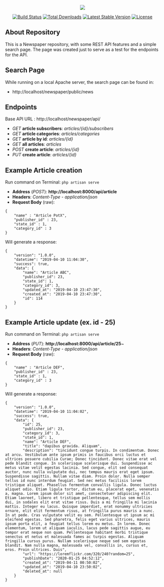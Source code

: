 <p align="center"><img src="https://laravel.com/assets/img/components/logo-laravel.svg"></p>

<p align="center">
<a href="https://travis-ci.org/laravel/framework"><img src="https://travis-ci.org/laravel/framework.svg" alt="Build Status"></a>
<a href="https://packagist.org/packages/laravel/framework"><img src="https://poser.pugx.org/laravel/framework/d/total.svg" alt="Total Downloads"></a>
<a href="https://packagist.org/packages/laravel/framework"><img src="https://poser.pugx.org/laravel/framework/v/stable.svg" alt="Latest Stable Version"></a>
<a href="https://packagist.org/packages/laravel/framework"><img src="https://poser.pugx.org/laravel/framework/license.svg" alt="License"></a>
</p>

## About Repository

This is a Newspaper repository, with some REST API features and a simple search page. The page was created just to serve as a test for the endpoints for the API.

## Search Page

While running on a local Apache server, the search page can be found in:

- http://localhost/newspaper/public/news


## Endpoints

Base API URL : http://localhost/newspaper/api/

- *GET* **article subscribers**: *articles/{id}/subscribers*
- *GET* **article categories**: *articles/categories*
- *GET* **article by id**: *articles/{id}*
- *GET* **all articles**: *articles*
- *POST* **create article**: *articles/{id}*
- *PUT* **create article**: *articles/{id}*

## Example Article creation

Run command on Terminal: ``php artisan serve`` 

- **Address** (*POST*): **http://localhost:8000/api/article**
- **Headers**: *Content-Type - application/json*
- **Request Body** (raw): 
```
{ 
    "name" : "Article PotX", 
    "publisher_id" : 23, 
    "state_id" : 1, 
    "category_id" : 3 
}
```
Will generate a response:
```
{
    "version": "1.0.0",
    "datetime": "2019-04-10 11:04:30",
    "success": true,
    "data": {
        "name": "Article ABC",
        "publisher_id": 23,
        "state_id": 1,
        "category_id": 3,
        "updated_at": "2019-04-10 23:47:30",
        "created_at": "2019-04-10 23:47:30",
        "id": 114
    }
}
```

## Example Article update (ex. id - 25)

Run command on Terminal: ``php artisan serve`` 

- **Address** (*PUT*): **http://localhost:8000/api/article/25**~
- **Headers**: *Content-Type - application/json*
- **Request Body** (raw): 
```
{ 
    "name" : "Article DEF", 
    "publisher_id" : 23, 
    "state_id" : 1, 
    "category_id" : 3 
}
```
Will generate a response:
```
{
    "version": "1.0.0",
    "datetime": "2019-04-10 11:04:02",
    "success": true,
    "data": {
        "id": 25,
        "publisher_id": 23,
        "category_id": 3,
        "state_id": 1,
        "name": "Article DEF",
        "title": "dapibus gravida. Aliquam",
        "description": "tincidunt congue turpis. In condimentum. Donec at arcu. Vestibulum ante ipsum primis in faucibus orci luctus et ultrices posuere cubilia Curae; Donec tincidunt. Donec vitae erat vel pede blandit congue. In scelerisque scelerisque dui. Suspendisse ac metus vitae velit egestas lacinia. Sed congue, elit sed consequat auctor, nunc nulla vulputate dui, nec tempus mauris erat eget ipsum. Suspendisse sagittis. Nullam vitae diam. Proin dolor. Nulla semper tellus id nunc interdum feugiat. Sed nec metus facilisis lorem tristique aliquet. Phasellus fermentum convallis ligula. Donec luctus aliquet odio. Etiam ligula tortor, dictum eu, placerat eget, venenatis a, magna. Lorem ipsum dolor sit amet, consectetuer adipiscing elit. Etiam laoreet, libero et tristique pellentesque, tellus sem mollis dui, in sodales elit erat vitae risus. Duis a mi fringilla mi lacinia mattis. Integer eu lacus. Quisque imperdiet, erat nonummy ultricies ornare, elit elit fermentum risus, at fringilla purus mauris a nunc. In at pede. Cras vulputate velit eu sem. Pellentesque ut ipsum ac mi eleifend egestas. Sed pharetra, felis eget varius ultrices, mauris ipsum porta elit, a feugiat tellus lorem eu metus. In lorem. Donec elementum, lorem ut aliquam iaculis, lacus pede sagittis augue, eu tempor erat neque non quam. Pellentesque habitant morbi tristique senectus et netus et malesuada fames ac turpis egestas. Aliquam fringilla cursus purus. Nullam scelerisque neque sed sem egestas blandit. Nam nulla magna, malesuada vel, convallis in, cursus et, eros. Proin ultrices. Duis",
        "url": "https://loremflickr.com/320/240?random=25",
        "publishDate": "2020-01-25 04:52:12",
        "created_at": "2019-04-11 00:50:02",
        "updated_at": "2019-04-10 23:50:02",
        "deleted_at": null
    }
}
```